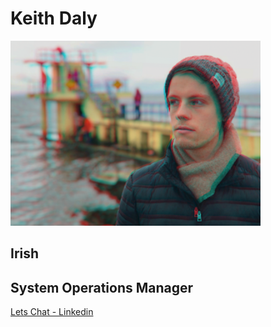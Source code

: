# Keith Daly
<img src="/media/me.png" width="400" height="296">

## Irish
## System Operations Manager

[Lets Chat - Linkedin](https://www.linkedin.com/in/keith-daly-b6b777a5)

